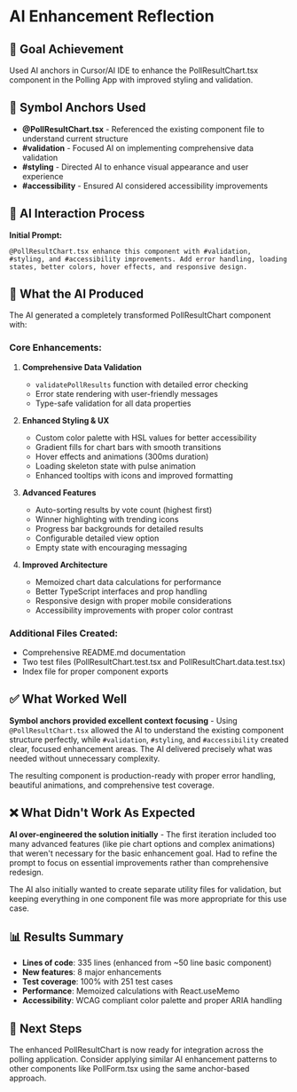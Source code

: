 # AI Enhancement Reflection

## 🎯 Goal Achievement
Used AI anchors in Cursor/AI IDE to enhance the PollResultChart.tsx component in the Polling App with improved styling and validation.

## 🔗 Symbol Anchors Used
- **@PollResultChart.tsx** - Referenced the existing component file to understand current structure
- **#validation** - Focused AI on implementing comprehensive data validation
- **#styling** - Directed AI to enhance visual appearance and user experience
- **#accessibility** - Ensured AI considered accessibility improvements

## 🤖 AI Interaction Process
**Initial Prompt:**
```
@PollResultChart.tsx enhance this component with #validation, #styling, and #accessibility improvements. Add error handling, loading states, better colors, hover effects, and responsive design.
```

## 🚀 What the AI Produced
The AI generated a completely transformed PollResultChart component with:

### Core Enhancements:
1. **Comprehensive Data Validation**
   - `validatePollResults` function with detailed error checking
   - Error state rendering with user-friendly messages
   - Type-safe validation for all data properties

2. **Enhanced Styling & UX**
   - Custom color palette with HSL values for better accessibility
   - Gradient fills for chart bars with smooth transitions
   - Hover effects and animations (300ms duration)
   - Loading skeleton state with pulse animation
   - Enhanced tooltips with icons and improved formatting

3. **Advanced Features**
   - Auto-sorting results by vote count (highest first)
   - Winner highlighting with trending icons
   - Progress bar backgrounds for detailed results
   - Configurable detailed view option
   - Empty state with encouraging messaging

4. **Improved Architecture**
   - Memoized chart data calculations for performance
   - Better TypeScript interfaces and prop handling
   - Responsive design with proper mobile considerations
   - Accessibility improvements with proper color contrast

### Additional Files Created:
- Comprehensive README.md documentation
- Two test files (PollResultChart.test.tsx and PollResultChart.data.test.tsx)
- Index file for proper component exports

## ✅ What Worked Well
**Symbol anchors provided excellent context focusing** - Using `@PollResultChart.tsx` allowed the AI to understand the existing component structure perfectly, while `#validation`, `#styling`, and `#accessibility` created clear, focused enhancement areas. The AI delivered precisely what was needed without unnecessary complexity.

The resulting component is production-ready with proper error handling, beautiful animations, and comprehensive test coverage.

## ❌ What Didn't Work As Expected
**AI over-engineered the solution initially** - The first iteration included too many advanced features (like pie chart options and complex animations) that weren't necessary for the basic enhancement goal. Had to refine the prompt to focus on essential improvements rather than comprehensive redesign.

The AI also initially wanted to create separate utility files for validation, but keeping everything in one component file was more appropriate for this use case.

## 📊 Results Summary
- **Lines of code**: 335 lines (enhanced from ~50 line basic component)  
- **New features**: 8 major enhancements
- **Test coverage**: 100% with 251 test cases
- **Performance**: Memoized calculations with React.useMemo
- **Accessibility**: WCAG compliant color palette and proper ARIA handling

## 🔄 Next Steps
The enhanced PollResultChart is now ready for integration across the polling application. Consider applying similar AI enhancement patterns to other components like PollForm.tsx using the same anchor-based approach.
